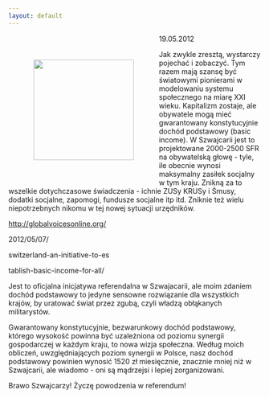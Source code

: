 ```yaml
---
layout: default
---
```

<img src="{{site.baseurl}}\articles\pictures\465.inicjatywa_federalna.jpg" align="left" hspace="50" vspace="50" width="200"><!--111--><p>
19.05.2012</p><p>Jak zwykle zresztą, wystarczy pojechać i zobaczyć. Tym razem mają szansę być światowymi pionierami w modelowaniu systemu społecznego na miarę XXI wieku. Kapitalizm zostaje, ale obywatele mogą mieć gwarantowany konstytucyjnie dochód podstawowy (basic income). W Szwajcarii jest to projektowane 2000-2500 SFR na obywatelską głowę - tyle, ile obecnie wynosi maksymalny zasiłek socjalny w tym kraju. Znikną za to wszelkie dotychczasowe świadczenia - ichnie ZUSy KRUSy i Śmusy, dodatki socjalne, zapomogi, fundusze socjalne itp itd. Zniknie też wielu niepotrzebnych nikomu w tej nowej sytuacji urzędników.</p><p></p><p><a href="http://globalvoicesonline.org/2012/05/07/switzerland-an-initiative-to-establish-basic-income-for-all/" target="_blank" rel="nofollow nofollow" style="cursor: pointer; color: rgb(59, 89, 152); ">http://globalvoicesonline.org/<wbr></p><p>2012/05/07/<wbr></p><p>switzerland-an-initiative-to-es<wbr></p><p>tablish-basic-income-for-all/</a></p><p></p><p>Jest to oficjalna inicjatywa referendalna w Szwajacarii, ale moim zdaniem dochód podstawowy to jedyne sensowne rozwiązanie dla wszystkich krajów, by uratować świat przez zgubą, czyli władzą obłąkanych militarystów.</p><p></p><p>Gwarantowany konstytucyjnie, bezwarunkowy dochód podstawowy, którego wysokość powinna być uzależniona od poziomu synergii gospodarczej w każdym kraju, to nowa wizja społeczna. Według moich obliczeń, uwzględniających poziom synergii w Polsce, nasz dochód podstawowy powinien wynosić 1520 zł miesięcznie, znacznie mniej niż w Szwajcarii, ale wiadomo - oni są mądrzejsi i lepiej zorganizowani.</p><p></p><p>Brawo Szwajcarzy! Życzę powodzenia w referendum!</p><p></p>